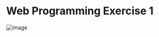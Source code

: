 # Web Programming Exercise 1
![image](https://github.com/user-attachments/assets/c1efbe5a-faff-4f5e-9b2f-f4d6470d35ff)
